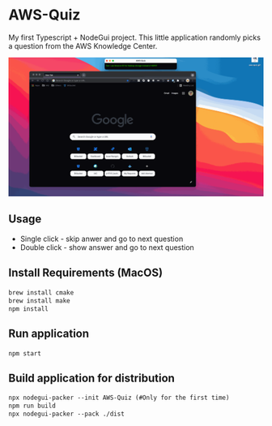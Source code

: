 # AWS-Quiz

My first Typescript + NodeGui project. This little application randomly picks a question from the AWS Knowledge Center.

![demo](./assets/demo.gif)

## Usage

- Single click - skip anwer and go to next question
- Double click - show answer and go to next question

## Install Requirements (MacOS)
```
brew install cmake
brew install make
npm install
```

## Run application
```
npm start
```

## Build application for distribution
```
npx nodegui-packer --init AWS-Quiz (#Only for the first time)
npm run build
npx nodegui-packer --pack ./dist
```